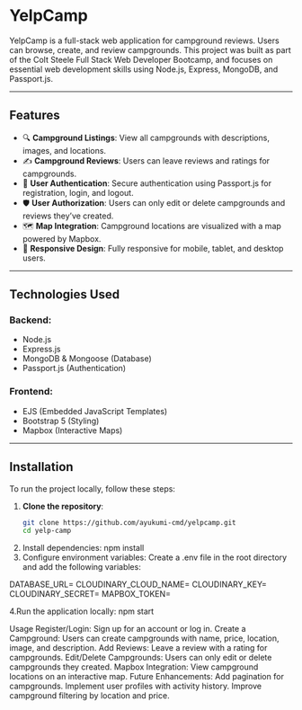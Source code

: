 # **YelpCamp**

YelpCamp is a full-stack web application for campground reviews. Users can browse, create, and review campgrounds. This project was built as part of the Colt Steele Full Stack Web Developer Bootcamp, and focuses on essential web development skills using Node.js, Express, MongoDB, and Passport.js.

---

## **Features**

- 🔍 **Campground Listings**: View all campgrounds with descriptions, images, and locations.
- ✍️ **Campground Reviews**: Users can leave reviews and ratings for campgrounds.
- 🔐 **User Authentication**: Secure authentication using Passport.js for registration, login, and logout.
- 🛡️ **User Authorization**: Users can only edit or delete campgrounds and reviews they’ve created.
- 🗺️ **Map Integration**: Campground locations are visualized with a map powered by Mapbox.
- 📱 **Responsive Design**: Fully responsive for mobile, tablet, and desktop users.


---

## **Technologies Used**

### **Backend**:
- Node.js
- Express.js
- MongoDB & Mongoose (Database)
- Passport.js (Authentication)

### **Frontend**:
- EJS (Embedded JavaScript Templates)
- Bootstrap 5 (Styling)
- Mapbox (Interactive Maps)

---

## **Installation**

To run the project locally, follow these steps:

1. **Clone the repository**:
   ```bash  
   git clone https://github.com/ayukumi-cmd/yelpcamp.git
   cd yelp-camp
2. Install dependencies:
    npm install
3. Configure environment variables:
Create a .env file in the root directory and add the following variables:

DATABASE_URL=<your MongoDB URL>
CLOUDINARY_CLOUD_NAME=<your Cloudinary cloud name>
CLOUDINARY_KEY=<your Cloudinary API key>
CLOUDINARY_SECRET=<your Cloudinary API secret>
MAPBOX_TOKEN=<your Mapbox token>

4.Run the application locally:
npm start

Usage
Register/Login: Sign up for an account or log in.
Create a Campground: Users can create campgrounds with name, price, location, image, and description.
Add Reviews: Leave a review with a rating for campgrounds.
Edit/Delete Campgrounds: Users can only edit or delete campgrounds they created.
Mapbox Integration: View campground locations on an interactive map.
Future Enhancements:
Add pagination for campgrounds.
Implement user profiles with activity history.
Improve campground filtering by location and price.


